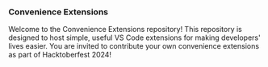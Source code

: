 ### Convenience Extensions
Welcome to the Convenience Extensions repository! This repository is designed to host simple, useful VS Code extensions for making developers' lives easier. You are invited to contribute your own convenience extensions as part of Hacktoberfest 2024!

